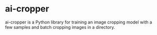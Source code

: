 # ai-cropper
ai-cropper is a Python library for training an image cropping model with a few samples and batch cropping images in a directory.
